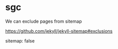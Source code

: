 # sgc


We can exclude pages from sitemap

https://github.com/jekyll/jekyll-sitemap#exclusions

sitemap: false
